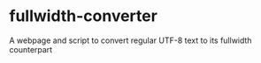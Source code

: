 # fullwidth-converter
A webpage and script to convert regular UTF-8 text to its fullwidth counterpart

